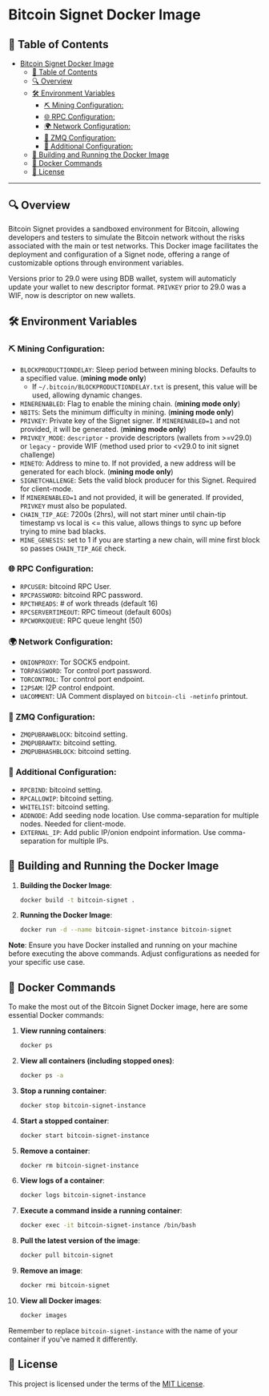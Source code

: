 # Bitcoin Signet Docker Image

## 📌 Table of Contents

- [Bitcoin Signet Docker Image](#bitcoin-signet-docker-image)
  - [📌 Table of Contents](#-table-of-contents)
  - [🔍 Overview](#-overview)
  - [🛠 Environment Variables](#-environment-variables)
    - [⛏ Mining Configuration:](#-mining-configuration)
    - [🌐 RPC Configuration:](#-rpc-configuration)
    - [🌍 Network Configuration:](#-network-configuration)
    - [📡 ZMQ Configuration:](#-zmq-configuration)
    - [🔧 Additional Configuration:](#-additional-configuration)
  - [🚀 Building and Running the Docker Image](#-building-and-running-the-docker-image)
  - [🔧 Docker Commands](#-docker-commands)
  - [📜 License](#-license)

---

## 🔍 Overview

Bitcoin Signet provides a sandboxed environment for Bitcoin, allowing developers and testers to simulate the Bitcoin network without the risks associated with the main or test networks. This Docker image facilitates the deployment and configuration of a Signet node, offering a range of customizable options through environment variables.

Versions prior to 29.0 were using BDB wallet, system will automaticly update your wallet to new descriptor format.
`PRIVKEY` prior to 29.0 was a WIF, now is descriptor on new wallets. 

## 🛠 Environment Variables

### ⛏ Mining Configuration:

- `BLOCKPRODUCTIONDELAY`: Sleep period between mining blocks. Defaults to a specified value. (**mining mode only**)
  - If `~/.bitcoin/BLOCKPRODUCTIONDELAY.txt` is present, this value will be used, allowing dynamic changes.
- `MINERENABLED`: Flag to enable the mining chain. (**mining mode only**)
- `NBITS`: Sets the minimum difficulty in mining. (**mining mode only**)
- `PRIVKEY`: Private key of the Signet signer. If `MINERENABLED=1` and not provided, it will be generated. (**mining mode only**)
- `PRIVKEY_MODE`: `descriptor` - provide descriptors (wallets from >=v29.0) or `legacy` - provide WIF (method used prior to <v29.0 to init signet challenge)
- `MINETO`: Address to mine to. If not provided, a new address will be generated for each block. (**mining mode only**)
- `SIGNETCHALLENGE`: Sets the valid block producer for this Signet. Required for client-mode.
- If `MINERENABLED=1` and not provided, it will be generated. If provided, `PRIVKEY` must also be populated.
- `CHAIN_TIP_AGE`: 7200s (2hrs), will not start miner until chain-tip timestamp vs local is <= this value, allows things to sync up before trying to mine bad blacks.
- `MINE_GENESIS`: set to 1 if you are starting a new chain, will mine first block so passes `CHAIN_TIP_AGE` check.

### 🌐 RPC Configuration:

- `RPCUSER`: bitcoind RPC User.
- `RPCPASSWORD`: bitcoind RPC password.
- `RPCTHREADS`: # of work threads (default 16)
- `RPCSERVERTIMEOUT`: RPC timeout (default 600s)
- `RPCWORKQUEUE`: RPC queue lenght (50)
 
### 🌍 Network Configuration:

- `ONIONPROXY`: Tor SOCK5 endpoint.
- `TORPASSWORD`: Tor control port password.
- `TORCONTROL`: Tor control port endpoint.
- `I2PSAM`: I2P control endpoint.
- `UACOMMENT`: UA Comment displayed on `bitcoin-cli -netinfo` printout.

### 📡 ZMQ Configuration:

- `ZMQPUBRAWBLOCK`: bitcoind setting.
- `ZMQPUBRAWTX`: bitcoind setting.
- `ZMQPUBHASHBLOCK`: bitcoind setting.

### 🔧 Additional Configuration:

- `RPCBIND`: bitcoind setting.
- `RPCALLOWIP`: bitcoind setting.
- `WHITELIST`: bitcoind setting.
- `ADDNODE`: Add seeding node location. Use comma-separation for multiple nodes. Needed for client-mode.
- `EXTERNAL_IP`: Add public IP/onion endpoint information. Use comma-separation for multiple IPs.

## 🚀 Building and Running the Docker Image

1. **Building the Docker Image**:

   ```bash
   docker build -t bitcoin-signet .
   ```

2. **Running the Docker Image**:
   ```bash
   docker run -d --name bitcoin-signet-instance bitcoin-signet
   ```

**Note**: Ensure you have Docker installed and running on your machine before executing the above commands. Adjust configurations as needed for your specific use case.

## 🔧 Docker Commands

To make the most out of the Bitcoin Signet Docker image, here are some essential Docker commands:

1. **View running containers**:

   ```bash
   docker ps
   ```

2. **View all containers (including stopped ones)**:

   ```bash
   docker ps -a
   ```

3. **Stop a running container**:

   ```bash
   docker stop bitcoin-signet-instance
   ```

4. **Start a stopped container**:

   ```bash
   docker start bitcoin-signet-instance
   ```

5. **Remove a container**:

   ```bash
   docker rm bitcoin-signet-instance
   ```

6. **View logs of a container**:

   ```bash
   docker logs bitcoin-signet-instance
   ```

7. **Execute a command inside a running container**:

   ```bash
   docker exec -it bitcoin-signet-instance /bin/bash
   ```

8. **Pull the latest version of the image**:

   ```bash
   docker pull bitcoin-signet
   ```

9. **Remove an image**:

   ```bash
   docker rmi bitcoin-signet
   ```

10. **View all Docker images**:
    ```bash
    docker images
    ```

Remember to replace `bitcoin-signet-instance` with the name of your container if you've named it differently.

## 📜 License

This project is licensed under the terms of the [MIT License](./LICENSE).
